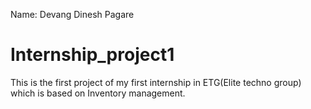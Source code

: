 Name: Devang Dinesh Pagare

# Internship_project1
This is the first project of my first internship in ETG(Elite techno group) which is based on Inventory management.

